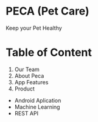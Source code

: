 # PECA (Pet Care) 
Keep your Pet Healthy

Table of Content
===
1. Our Team
2. About Peca
3. App Features
4. Product
+ Android Aplication
+ Machine Learning
+ REST API
